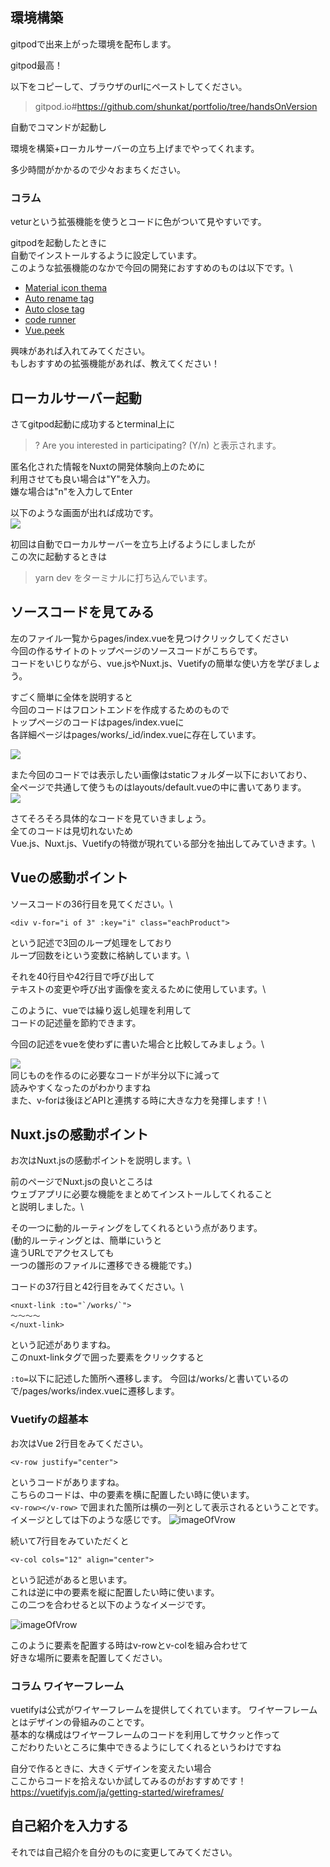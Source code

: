 ## 環境構築
gitpodで出来上がった環境を配布します。

gitpod最高！

以下をコピーして、ブラウザのurlにペーストしてください。
>gitpod.io#https://github.com/shunkat/portfolio/tree/handsOnVersion

自動でコマンドが起動し

環境を構築+ローカルサーバーの立ち上げまでやってくれます。

多少時間がかかるので少々おまちください。

### コラム
veturという拡張機能を使うとコードに色がついて見やすいです。</br>

gitpodを起動したときに</br>
自動でインストールするように設定しています。</br>
このような拡張機能のなかで今回の開発におすすめのものは以下です。\
- [Material icon thema](https://marketplace.visualstudio.com/items?itemName=PKief.material-icon-theme)
- [Auto rename tag](https://marketplace.visualstudio.com/items?itemName=formulahendry.auto-rename-tag)
- [Auto close tag](https://marketplace.visualstudio.com/items?itemName=formulahendry.auto-close-tag)
- [code runner](https://marketplace.visualstudio.com/items?itemName=formulahendry.code-runner)
- [Vue.peek](https://marketplace.visualstudio.com/items?itemName=dariofuzinato.vue-peek)

興味があれば入れてみてください。</br>
もしおすすめの拡張機能があれば、教えてください！

## ローカルサーバー起動
さてgitpod起動に成功するとterminal上に</br>
>? Are you interested in participating? (Y/n) 
と表示されます。</br>

匿名化された情報をNuxtの開発体験向上のために</br>
利用させても良い場合は"Y"を入力。</br>
嫌な場合は"n"を入力してEnter</br>

以下のような画面が出れば成功です。</br>
<img src="/image/successOpeningLocalServer.png"></br>

初回は自動でローカルサーバーを立ち上げるようにしましたが</br>
この次に起動するときは
>yarn dev
をターミナルに打ち込んでいます。

## ソースコードを見てみる
左のファイル一覧からpages/index.vueを見つけクリックしてください</br>
今回の作るサイトのトップページのソースコードがこちらです。</br>
コードをいじりながら、vue.jsやNuxt.js、Vuetifyの簡単な使い方を学びましょう。</br>

すごく簡単に全体を説明すると\
今回のコードはフロントエンドを作成するためのもので\
トップページのコードはpages/index.vueに\
各詳細ページはpages/works/_id/index.vueに存在しています。

![](image/sourceOutline1st.png)


また今回のコードでは表示したい画像はstaticフォルダー以下においており、</br>
全ページで共通して使うものはlayouts/default.vueの中に書いてあります。</br>
![](image/sourceOutline2nd.png)

さてそろそろ具体的なコードを見ていきましょう。\
全てのコードは見切れないため\
Vue.js、Nuxt.js、Vuetifyの特徴が現れている部分を抽出してみていきます。\
## Vueの感動ポイント
ソースコードの36行目を見てください。\
```
<div v-for="i of 3" :key="i" class="eachProduct">
```
という記述で3回のループ処理をしており\
ループ回数をiという変数に格納しています。\

それを40行目や42行目で呼び出して\
テキストの変更や呼び出す画像を変えるために使用しています。\

このように、vueでは繰り返し処理を利用して</br>
コードの記述量を節約できます。</br>

今回の記述をvueを使わずに書いた場合と比較してみましょう。\

![](image/comparisonVueHtml.png)\
同じものを作るのに必要なコードが半分以下に減って\
読みやすくなったのがわかりますね\
また、v-forは後ほどAPIと連携する時に大きな力を発揮します！\

##  Nuxt.jsの感動ポイント
お次はNuxt.jsの感動ポイントを説明します。\

前のページでNuxt.jsの良いところは\
ウェブアプリに必要な機能をまとめてインストールしてくれること\
と説明しました。\

その一つに動的ルーティングをしてくれるという点があります。\
(動的ルーティングとは、簡単にいうと</br>
違うURLでアクセスしても</br>
一つの雛形のファイルに遷移できる機能です。)

コードの37行目と42行目をみてください。\
```
<nuxt-link :to="`/works/`">
〜〜〜〜
</nuxt-link>
```
という記述がありますね。</br>
このnuxt-linkタグで囲った要素をクリックすると</br>

```:to=```以下に記述した箇所へ遷移します。
今回は/works/と書いているので/pages/works/index.vueに遷移します。


### Vuetifyの超基本
お次はVue
2行目をみてください。

```<v-row justify="center">```

というコードがありますね。</br>
こちらのコードは、中の要素を横に配置したい時に使います。</br>
```<v-row></v-row>```
で囲まれた箇所は横の一列として表示されるということです。</br>
イメージとしては下のような感じです。
<img src="image/v-row.png" alt="imageOfVrow">

続いて7行目をみていただくと

```<v-col cols="12" align="center">```

という記述があると思います。</br>
これは逆に中の要素を縦に配置したい時に使います。</br>
この二つを合わせると以下のようなイメージです。

<img src="image/v-col.png" alt="imageOfVrow">

このように要素を配置する時はv-rowとv-colを組み合わせて</br>
好きな場所に要素を配置してください。

### コラム ワイヤーフレーム
vuetifyは公式がワイヤーフレームを提供してくれています。
ワイヤーフレームとはデザインの骨組みのことです。</br>
基本的な構成はワイヤーフレームのコードを利用してサクッと作って</br>
こだわりたいところに集中できるようにしてくれるというわけですね</br>

自分で作るときに、大きくデザインを変えたい場合</br>
ここからコードを拾えないか試してみるのがおすすめです！</br>
https://vuetifyjs.com/ja/getting-started/wireframes/







## 自己紹介を入力する
それでは自己紹介を自分のものに変更してみてください。



